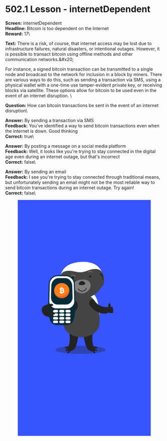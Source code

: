# 502.1 Lesson - internetDependent

**Screen:** internetDependent\
**Headline:** Bitcoin is too dependent on the Internet\
**Reward:** 17\

**Text:** There is a risk, of course, that internet access may be lost due to infrastructure failures, natural disasters, or intentional outages. However, it is possible to transact bitcoin using offline methods and other communication networks.&amp;#x20;

For instance, a signed bitcoin transaction can be transmitted to a single node and broadcast to the network for inclusion in a block by miners. There are various ways to do this, such as sending a transaction via SMS, using a physical wallet with a one-time use tamper-evident private key, or receiving blocks via satellite. These options allow for bitcoin to be used even in the event of an internet disruption.
\

**Question:** How can bitcoin transactions be sent in the event of an internet disruption\

**Answer:** By sending a transaction via SMS\
**Feedback:** You&#x27;ve identified a way to send bitcoin transactions even when the internet is down. Good thinking\
**Correct:** true\

**Answer:** By posting a message on a social media platform\
**Feedback:** Well, it looks like you&#x27;re trying to stay connected in the digital age even during an internet outage, but that&#x27;s incorrect\
**Correct:** false\

**Answer:** By sending an email\
**Feedback:** I see you&#x27;re trying to stay connected through traditional means, but unfortunately sending an email might not be the most reliable way to send bitcoin transactions during an internet outage. Try again!\
**Correct:** false\


<figure><img src="../.gitbook/assets/502-01.png" alt=""><figcaption></figcaption></figure>

